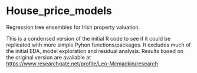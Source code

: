# House_price_models
Regression tree ensembles for Irish property valuation. 

This is a condensed version of the initial R code to see if it could be replicated with more simple Pyhon functions/packages. It excludes much of the initial EDA, model exploration and residual analysis. Results based on the original version are available at https://www.researchgate.net/profile/Leo-Mcmackin/research


